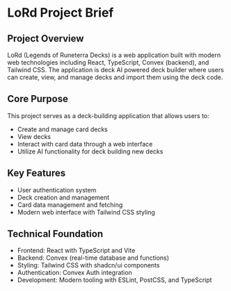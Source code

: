 # LoRd Project Brief

## Project Overview
LoRd (Legends of Runeterra Decks) is a web application built with modern web technologies including React, TypeScript, Convex (backend), and Tailwind CSS. The application is deck AI powered deck builder where users can create, view, and manage decks and import them using the deck code.

## Core Purpose
This project serves as a deck-building application that allows users to:
- Create and manage card decks
- View decks
- Interact with card data through a web interface
- Utilize AI functionality for deck building new decks

## Key Features
- User authentication system
- Deck creation and management
- Card data management and fetching
- Modern web interface with Tailwind CSS styling

## Technical Foundation
- Frontend: React with TypeScript and Vite
- Backend: Convex (real-time database and functions)
- Styling: Tailwind CSS with shadcn/ui components
- Authentication: Convex Auth integration
- Development: Modern tooling with ESLint, PostCSS, and TypeScript

